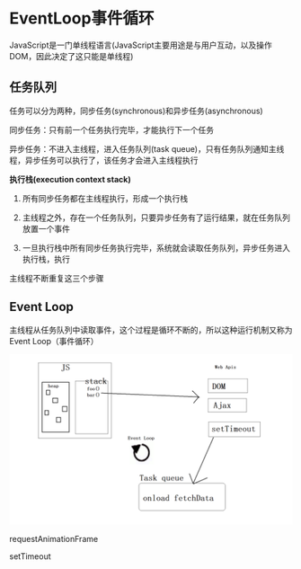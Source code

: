 # EventLoop事件循环

JavaScript是一门单线程语言(JavaScript主要用途是与用户互动，以及操作DOM，因此决定了这只能是单线程)

## 任务队列

任务可以分为两种，同步任务(synchronous)和异步任务(asynchronous)

同步任务：只有前一个任务执行完毕，才能执行下一个任务

异步任务：不进入主线程，进入任务队列(task queue)，只有任务队列通知主线程，异步任务可以执行了，该任务才会进入主线程执行

**执行栈(execution context stack)**

1. 所有同步任务都在主线程执行，形成一个执行栈

2. 主线程之外，存在一个任务队列，只要异步任务有了运行结果，就在任务队列放置一个事件

3. 一旦执行栈中所有同步任务执行完毕，系统就会读取任务队列，异步任务进入执行栈，执行

主线程不断重复这三个步骤





## Event Loop

主线程从任务队列中读取事件，这个过程是循环不断的，所以这种运行机制又称为Event Loop（事件循环）

![Event Loop](./assets/img/event-loop.png)



requestAnimationFrame

setTimeout

